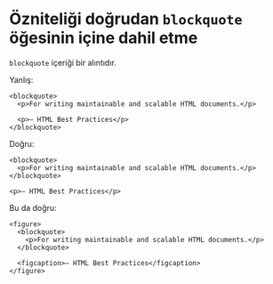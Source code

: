 # Özniteliği doğrudan `blockquote` öğesinin içine dahil etme

`blockquote` içeriği bir alıntıdır.

Yanlış:

```
<blockquote>
  <p>For writing maintainable and scalable HTML documents.</p>

  <p>— HTML Best Practices</p>
</blockquote>
```

Doğru:

```
<blockquote>
  <p>For writing maintainable and scalable HTML documents.</p>
</blockquote>

<p>— HTML Best Practices</p>
```

Bu da doğru:

```
<figure>
  <blockquote>
    <p>For writing maintainable and scalable HTML documents.</p>
  </blockquote>

  <figcaption>— HTML Best Practices</figcaption>
</figure>
```
